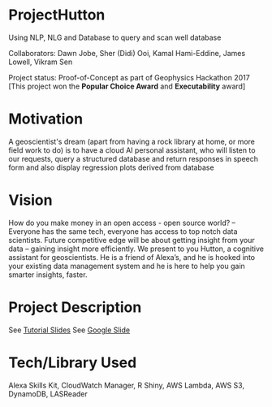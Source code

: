# ProjectHutton
Using NLP, NLG and Database to query and scan well database  

Collaborators: Dawn Jobe, Sher (Didi) Ooi, Kamal Hami-Eddine, James Lowell, Vikram Sen  

Project status: Proof-of-Concept as part of Geophysics Hackathon 2017  
[This project won the **Popular Choice Award** and **Executability** award]
[](https://github.com/didiooi/ProjectHutton/blob/master/Geophysics%20Hackathon%202017%20-%20Project%20Hutton.png)


# Motivation 
A geoscientist's dream (apart from having a rock library at home, or more field work to do) is to have a cloud AI personal assistant, who will listen to our requests, query a structured database and return responses in speech form and also display regression plots derived from database


# Vision
How do you make money in an open access - open source world? – Everyone has the same tech, everyone has access to top notch data scientists.  Future competitive edge will be about getting insight from your data – gaining insight more efficiently.  We present to you Hutton, a cognitive assistant for geoscientists.  He is a friend of Alexa’s, and he is hooked into your existing data management system and he is here to help you gain smarter insights, faster.


# Project Description
See [Tutorial Slides](https://github.com/didiooi/ProjectHutton/blob/master/TeamHutton_Geophysics2017_Alexa_Training.pdf)
See [Google Slide](https://goo.gl/M2UFST)

# Tech/Library Used
Alexa Skills Kit, CloudWatch Manager, R Shiny, AWS Lambda, AWS S3, DynamoDB, LASReader


